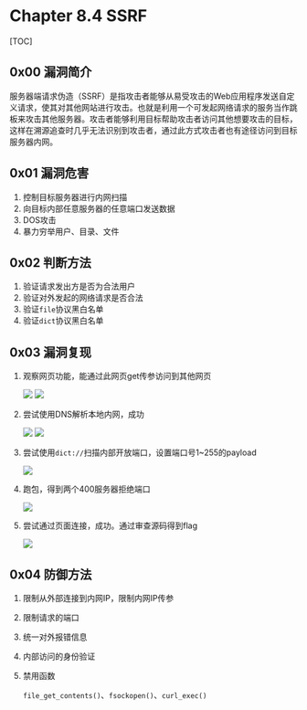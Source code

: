 # Chapter 8.4 SSRF

[TOC]

## 0x00 漏洞简介

服务器端请求伪造（SSRF）是指攻击者能够从易受攻击的Web应用程序发送自定义请求，使其对其他网站进行攻击。也就是利用一个可发起网络请求的服务当作跳板来攻击其他服务器。攻击者能够利用目标帮助攻击者访问其他想要攻击的目标，这样在溯源追查时几乎无法识别到攻击者，通过此方式攻击者也有途径访问到目标服务器内网。

## 0x01 漏洞危害

1. 控制目标服务器进行内网扫描
2. 向目标内部任意服务器的任意端口发送数据
3. DOS攻击
4. 暴力穷举用户、目录、文件

## 0x02 判断方法

1. 验证请求发出方是否为合法用户
2. 验证对外发起的网络请求是否合法
3. 验证`file`协议黑白名单
4. 验证`dict`协议黑白名单

## 0x03 漏洞复现

1. 观察网页功能，能通过此网页get传参访问到其他网页

	![](https://nc0.cdn.zkaq.cn/md/5371/266aecebadaecf7a9d63e2cf2eefa384_19995.png)
	![](https://nc0.cdn.zkaq.cn/md/5371/b6c11b4901133967a55b7524ab375a3c_69955.png)
2. 尝试使用DNS解析本地内网，成功

	![](https://nc0.cdn.zkaq.cn/md/5371/15e01acf5483f0ea78f91d0c78c8d106_96654.png)
	![](https://nc0.cdn.zkaq.cn/md/5371/9c7f893aea6da2372849ecbb0dddada7_17383.png)
3. 尝试使用`dict://`扫描内部开放端口，设置端口号1~255的payload

	![](https://nc0.cdn.zkaq.cn/md/5371/ab44e89be0f466cd266af17e0fcd2128_56569.png)
4. 跑包，得到两个400服务器拒绝端口

	![](https://nc0.cdn.zkaq.cn/md/5371/285122e1ddbd1ab0f058a81199e8380f_23175.png)
5. 尝试通过页面连接，成功。通过审查源码得到flag

	![](https://nc0.cdn.zkaq.cn/md/5371/0fcb1a79420c88c27235f331f0f95755_64473.png)

## 0x04 防御方法

1. 限制从外部连接到内网IP，限制内网IP传参

2. 限制请求的端口

3. 统一对外报错信息

4. 内部访问的身份验证

5. 禁用函数

   `file_get_contents()`、`fsockopen()`、`curl_exec()`